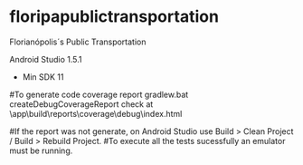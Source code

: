 ﻿# floripapublictransportation

Florianópolis´s Public Transportation


Android Studio 1.5.1
- Min SDK 11


#To generate code coverage report
gradlew.bat createDebugCoverageReport
check at \app\build\reports\coverage\debug\index.html

#If the report was not generate, on Android Studio use Build > Clean Project / Build > Rebuild Project.
#To execute all the tests sucessfully an emulator must be running.
